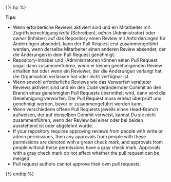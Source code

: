 {% tip %}

**Tips**:
- Wenn erforderliche Reviews aktiviert sind und ein Mitarbeiter mit Zugriffsberechtigung _write_ (Schreiben), _admin_ (Administrator) oder _owner_ (Inhaber) auf das Repository einen Review mit Anforderungen für Änderungen absendet, kann der Pull Request erst zusammengeführt werden, wenn derselbe Mitarbeiter einen anderen Review absendet, der die Änderungen in dem Pull Request genehmigt.
- Repository-Inhaber und -Administratoren können einen Pull Request sogar dann zusammenführen, wenn er keinen genehmigenden Review erhalten hat oder wenn ein Reviewer, der die Änderungen verlangt hat, die Organisation verlassen hat oder nicht verfügbar ist.
- Wenn sowohl erforderliche Reviews wie das Verwerfen veralteter Reviews aktiviert sind und ein den Code verändernder Commit an den Branch eines genehmigten Pull Requests übermittelt wird, dann wird die Genehmigung verworfen. Der Pull Request muss erneut überprüft und genehmigt werden, bevor er zusammengeführt werden kann.
- Wenn verschiedene offene Pull Requests jeweils einen Head-Branch aufweisen, der auf denselben Commit verweist, kannst Du sie nicht zusammenführen, wenn der Review bei einer oder bei beiden ausstehend ist oder abgelehnt wurde.
- If your repository requires approving reviews from people with write or admin permissions, then any approvals from people with these permissions are denoted with a green check mark, and approvals from people without these permissions have a gray check mark. Approvals with a gray check mark do not affect whether the pull request can be merged.
- Pull request authors cannot approve their own pull requests.

{% endtip %}
